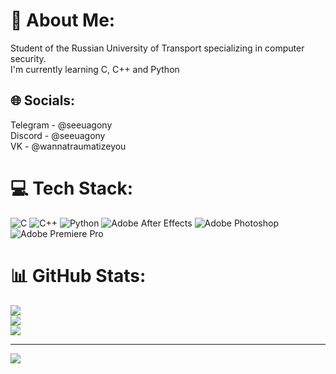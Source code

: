 # 💫 About Me:
Student of the Russian University of Transport specializing in computer security.<br>I'm currently learning C, C++ and Python


## 🌐 Socials:
Telegram - @seeuagony
<br>Discord - @seeuagony
<br>VK - @wannatraumatizeyou

# 💻 Tech Stack:
![C](https://img.shields.io/badge/c-%2300599C.svg?style=for-the-badge&logo=c&logoColor=white) ![C++](https://img.shields.io/badge/c++-%2300599C.svg?style=for-the-badge&logo=c%2B%2B&logoColor=white) ![Python](https://img.shields.io/badge/python-3670A0?style=for-the-badge&logo=python&logoColor=ffdd54) ![Adobe After Effects](https://img.shields.io/badge/Adobe%20After%20Effects-9999FF.svg?style=for-the-badge&logo=Adobe%20After%20Effects&logoColor=white) ![Adobe Photoshop](https://img.shields.io/badge/adobe%20photoshop-%2331A8FF.svg?style=for-the-badge&logo=adobe%20photoshop&logoColor=white) ![Adobe Premiere Pro](https://img.shields.io/badge/Adobe%20Premiere%20Pro-9999FF.svg?style=for-the-badge&logo=Adobe%20Premiere%20Pro&logoColor=white)
# 📊 GitHub Stats:
![](https://github-readme-stats.vercel.app/api?username=seeuagony&theme=dark&hide_border=false&include_all_commits=false&count_private=false)<br/>
![](https://github-readme-streak-stats.herokuapp.com/?user=seeuagony&theme=dark&hide_border=false)<br/>
![](https://github-readme-stats.vercel.app/api/top-langs/?username=seeuagony&theme=dark&hide_border=false&include_all_commits=false&count_private=false&layout=compact)

---
[![](https://visitcount.itsvg.in/api?id=seeuagony&icon=0&color=0)](https://visitcount.itsvg.in)

<!-- Proudly created with GPRM ( https://gprm.itsvg.in ) -->
